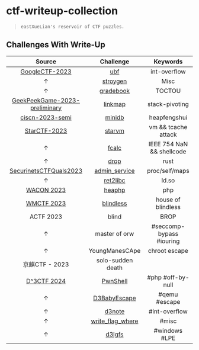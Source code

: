 # ctf-writeup-collection

>     eastXueLian's reservoir of CTF puzzles.

## Challenges With Write-Up

|                                                 Source                                                  |                        Challenge                         |         Keywords          |
| :-----------------------------------------------------------------------------------------------------: | :------------------------------------------------------: | :-----------------------: |
|                   [GoogleCTF-2023](https://capturetheflag.withgoogle.com/challenges)                    |               [ubf](./GoogleCTF-2023/ubf/)               |       int-overflow        |
|                                                    ↑                                                    |          [stroygen](./GoogleCTF-2023/stroygen/)          |           Misc            |
|                                                    ↑                                                    |         [gradebook](./GoogleCTF-2023/gradebook/)         |          TOCTOU           |
|                   [GeekPeekGame-2023-preliminary](https://geekpeekgame.xctf.org.cn/)                    |         [linkmap](./GeekPeekGame-2023/linkmap/)          |      stack-pivoting       |
|              [ciscn-2023-semi](https://arttnba3.cn/2023/07/14/CTF-0X09_CISCN_2023_HDBFQS/)              |           [minidb](./ciscn-2023-semi/minidb/)            |       heapfengshui        |
| [StarCTF-2023](https://adworld.xctf.org.cn/match/guide?event_hash=a37c4ee0-1808-11ee-ab28-000c29bc20bf) |             [starvm](./StarCTF-2023/starvm/)             |    vm && tcache attack    |
|                                                    ↑                                                    |              [fcalc](./StarCTF-2023/fcalc/)              | IEEE 754 NaN && shellcode |
|                                                    ↑                                                    |               [drop](./StarCTF-2023/drop/)               |           rust            |
|                          [SecurinetsCTFQuals2023](https://ctf.securinets.tn/)                           | [admin_service](./SecurinetsCTFQuals2023/admin_service/) |      proc/self/maps       |
|                                                    ↑                                                    |      [ret2libc](./SecurinetsCTFQuals2023/ret2libc/)      |           ld.so           |
|                                             [WACON 2023]()                                              |              [heaphp](./WACON-2023/heaphp/)              |            php            |
|                                 [WMCTF 2023](https://wmctf.wm-team.cn)                                  |           [blindless](./WMCTF-2023/blindless/)           |    house of blindless     |
|                                                ACTF 2023                                                |                          blind                           |           BROP            |
|                                                    ↑                                                    |                      master of orw                       | #seccomp-bypass #iouring  |
|                                                    ↑                                                    |                      YoungManesCApe                      |       chroot escape       |
|                                             京麒CTF - 2023                                              |                    solo-sudden death                     |                           |
|                             [D^3CTF 2024](https://race.d3ctf.cn/contest/1)                              |             [PwnShell](d3ctf-2024/PwnShell/)             |     #php #off-by-null     |
|                                                    ↑                                                    |            [D3BabyEscape](d3ctf-2024/escape/)            |       #qemu #escape       |
|                                                    ↑                                                    |                 [d3note](d3ctf/d3note/)                  |       #int-overflow       |
|                                                    ↑                                                    |       [write_flag_where](d3ctf/write_flag_where/)        |           #misc           |
|                                                    ↑                                                    |                 [d3lgfs](d3ctf/d3lgfs/)                  |       #windows #LPE       |
